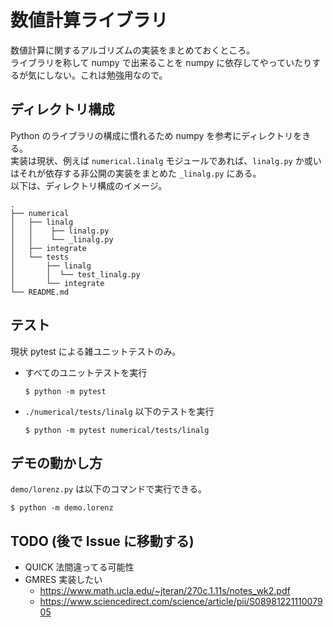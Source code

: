 # 数値計算ライブラリ
数値計算に関するアルゴリズムの実装をまとめておくところ。  
ライブラリを称して numpy で出来ることを numpy に依存してやっていたりするが気にしない。これは勉強用なので。

## ディレクトリ構成
Python のライブラリの構成に慣れるため numpy を参考にディレクトリをきる。  
実装は現状、例えば `numerical.linalg` モジュールであれば、`linalg.py` か或いはそれが依存する非公開の実装をまとめた `_linalg.py` にある。  
以下は、ディレクトリ構成のイメージ。

```tree
.
├── numerical
│   ├── linalg
│   │    ├── linalg.py
│   │    └── _linalg.py
│   ├── integrate
│   └── tests
│       ├── linalg
│       │  └── test_linalg.py
│       └── integrate
└── README.md
```

## テスト
現状 pytest による雑ユニットテストのみ。

- すべてのユニットテストを実行
  ```
  $ python -m pytest
  ```
- `./numerical/tests/linalg` 以下のテストを実行
  ```
  $ python -m pytest numerical/tests/linalg
  ```

## デモの動かし方
`demo/lorenz.py` は以下のコマンドで実行できる。
```
$ python -m demo.lorenz
```

## TODO (後で Issue に移動する)
- QUICK 法間違ってる可能性
- GMRES 実装したい
  - https://www.math.ucla.edu/~jteran/270c.1.11s/notes_wk2.pdf  
  - https://www.sciencedirect.com/science/article/pii/S0898122111007905   
